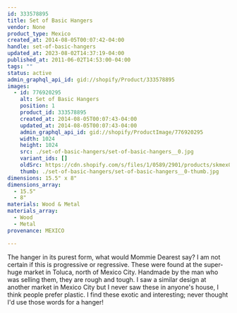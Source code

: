 ```yaml
---
id: 333578895
title: Set of Basic Hangers
vendor: None
product_type: Mexico
created_at: 2014-08-05T00:07:42-04:00
handle: set-of-basic-hangers
updated_at: 2023-08-02T14:37:19-04:00
published_at: 2011-06-02T14:53:00-04:00
tags: ""
status: active
admin_graphql_api_id: gid://shopify/Product/333578895
images:
  - id: 776920295
    alt: Set of Basic Hangers
    position: 1
    product_id: 333578895
    created_at: 2014-08-05T00:07:43-04:00
    updated_at: 2014-08-05T00:07:43-04:00
    admin_graphql_api_id: gid://shopify/ProductImage/776920295
    width: 1024
    height: 1024
    src: ./set-of-basic-hangers/set-of-basic-hangers__0.jpg
    variant_ids: []
    oldSrc: https://cdn.shopify.com/s/files/1/0589/2901/products/skmex0052.tif.jpeg?v=1407211663
    thumb: ./set-of-basic-hangers/set-of-basic-hangers__0-thumb.jpg
dimensions: 15.5" x 8"
dimensions_array:
  - 15.5"
  - 8"
materials: Wood & Metal
materials_array:
  - Wood
  - Metal
provenance: MEXICO

---
```


The hanger in its purest form, what would Mommie Dearest say? I am not certain if this is progressive or regressive. These were found at the super-huge market in Toluca, north of Mexico City. Handmade by the man who was selling them, they are rough and tough. I saw a similar design at another market in Mexico City but I never saw these in anyone's house, I think people prefer plastic. I find these exotic and interesting; never thought I'd use those words for a hanger!